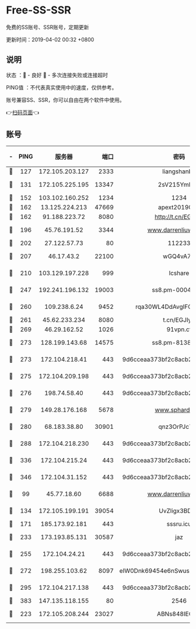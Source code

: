 # Free-SS-SSR

免费的SS账号、SSR账号，定期更新

更新时间：2019-04-02 00:32 +0800

## 说明

状态     ：🙂 - 良好 🙁 - 多次连接失败或连接超时

PING值   ：不代表真实使用中的速度，仅供参考。

账号兼容SS、SSR，你可以自由在两个软件中使用。

👉[扫码页面](https://liesauer.github.io/Free-SS-SSR/)👈

## 账号

|-|PING|服务器|端口|密码|加密方式|区域|
|:----:|:----:|:-----:|-----:|:----:|:----:|:----:|
|🙂|127|172.105.203.127|2333|liangshanbo|chacha20|JP|
|🙂|131|172.105.225.195|13347|2sV215YmlGvf|aes-256-cfb|JP|
|🙂|152|103.102.160.252|1234|1234|rc4-md5|JP|
|🙂|162|13.125.224.213|47669|apext2019001|chacha20|KR|
|🙂|162|91.188.223.72|8080|http://t.cn/EGJIyrl|rc4-md5|RU|
|🙂|196|45.76.191.52|3344|www.darrenliuwei.com|aes-256-cfb|AU|
|🙂|202|27.122.57.73|80|112233|chacha20|CN|
|🙂|207|46.17.43.2|22100|wGQ4vA7D|aes-256-gcm|RU|
|🙂|210|103.129.197.228|999|lcshare|aes-256-cfb|CN|
|🙂|247|192.241.196.132|19003|ss8.pm-00046267|aes-256-cfb|US|
|🙂|260|109.238.6.24|9452|rqa30WL4DdAvgIFG6Fs3znzTa|aes-256-cfb|FR|
|🙂|261|45.62.233.234|8080|t.cn/EGJIyrl|rc4-md5|CA|
|🙂|269|46.29.162.52|1026|91vpn.cf|rc4-md5|RU|
|🙂|273|128.199.143.68|14575|ss8.pm-81386371|aes-256-cfb|SG|
|🙂|273|172.104.218.41|443|9d6cceaa373bf2c8acb22e60b6a58be6|aes-256-cfb|US|
|🙂|275|172.104.209.198|443|9d6cceaa373bf2c8acb22e60b6a58be6|aes-256-cfb|US|
|🙂|276|198.74.58.40|443|9d6cceaa373bf2c8acb22e60b6a58be6|aes-256-cfb|US|
|🙂|279|149.28.176.168|5678|www.sphard.com|aes-256-cfb|SG|
|🙂|280|68.183.38.80|30901|qnz3OrPJc7Tk|aes-256-cfb|GB|
|🙂|288|172.104.218.230|443|9d6cceaa373bf2c8acb22e60b6a58be6|aes-256-cfb|US|
|🙂|336|172.104.215.24|443|9d6cceaa373bf2c8acb22e60b6a58be6|aes-256-cfb|US|
|🙂|346|172.104.31.152|443|9d6cceaa373bf2c8acb22e60b6a58be6|aes-256-cfb|US|
|🙂|99|45.77.18.60|6688|www.darrenliuwei.com|aes-256-cfb|JP|
|🙂|134|172.105.199.191|39054|UvZligx3BDaG|aes-256-cfb|JP|
|🙂|171|185.173.92.181|443|sssru.icu|rc4-md5|RU|
|🙂|233|173.193.85.131|30587|jaz|aes-256-cfb|US|
|🙂|255|172.104.24.21|443|9d6cceaa373bf2c8acb22e60b6a58be6|aes-256-cfb|US|
|🙂|272|198.255.103.62|8097|eIW0Dnk69454e6nSwuspv9DmS201tQ0D|aes-256-cfb|US|
|🙂|295|172.104.217.138|443|9d6cceaa373bf2c8acb22e60b6a58be6|aes-256-cfb|US|
|🙂|383|147.135.118.155|80|2546|chacha20|US|
|🙁|223|172.105.208.244|23027|ABNs848IEOQh|aes-256-cfb|JP|
